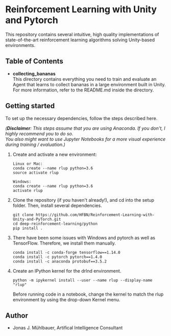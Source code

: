 # Reinforcement Learning with Unity and Pytorch
This repository contains several intuitive, high quality implementations 
of state-of-the-art reinforcement learning algorithms solving Unity-based environments. 

## Table of Contents
- __collecting_bananas__  
  This directory contains everything you need to train and evaluate an Agent that learns to collect 
  bananas in a large environment built in Unity. For more information, refer to the README.md inside the directory.
## Getting started
To set up the necessary dependencies, follow the steps described here.  

_(__Disclaimer__: This steps assume that you are using Anaconda. If you don't, I highly recommend you to do so.  
You also might want to use Jupyter Notebooks for a more visual experience during training / evaluation.)_

1. Create and activate a new environment:  
   ```
   Linux or Mac:
   conda create --name rlup python=3.6
   source activate rlup

   Windows:
   conda create --name rlup python=3.6 
   activate rlup
   ```
2. Clone the repository (if you haven't already!), and cd into the setup folder. Then, install several dependencies.
   ```
   git clone https://github.com/HFBN/Reinforcement-Learning-with-Unity-and-PyTorch.git
   cd deep-reinforcement-learning/python
   pip install .
   ```
3. There have been some issues with Windows and pytorch as well as TensorFlow. Therefore, we install them 
manually.
   ```
   conda install -c conda-forge tensorflow==1.14.0
   conda install -c pytorch pytorch==1.4.0
   conda install -c anaconda protobuf==3.5.2
   ```
4. Create an IPython kernel for the drlnd environment.
   ```
   python -m ipykernel install --user --name rlup --display-name "rlup"
   ```
   Before running code in a notebook, change the kernel to match the rlup environment by using the drop-down Kernel menu.
   
## Author
- Jonas J. Mühlbauer, Artifical Intelligence Consultant